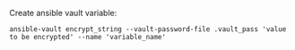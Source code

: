 Create ansible vault variable:

```
ansible-vault encrypt_string --vault-password-file .vault_pass 'value to be encrypted' --name 'variable_name'
```